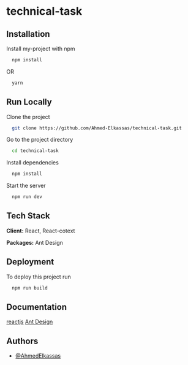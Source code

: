 # technical-task

## Installation

Install my-project with npm

```bash
  npm install
```
OR

```bash
  yarn
```
## Run Locally

Clone the project

```bash
  git clone https://github.com/Ahmed-Elkassas/technical-task.git
```

Go to the project directory

```bash
  cd technical-task
```

Install dependencies

```bash
  npm install
```

Start the server

```bash
  npm run dev
```


## Tech Stack
**Client:** React, React-cotext

**Packages:** Ant Design


## Deployment

To deploy this project run

```bash
  npm run build
```


## Documentation

[reactjs](https://reactjs.org/)
[Ant Design](https://ant.design/)


## Authors

- [@AhmedElkassas](https://github.com/Ahmed-Elkassas)
